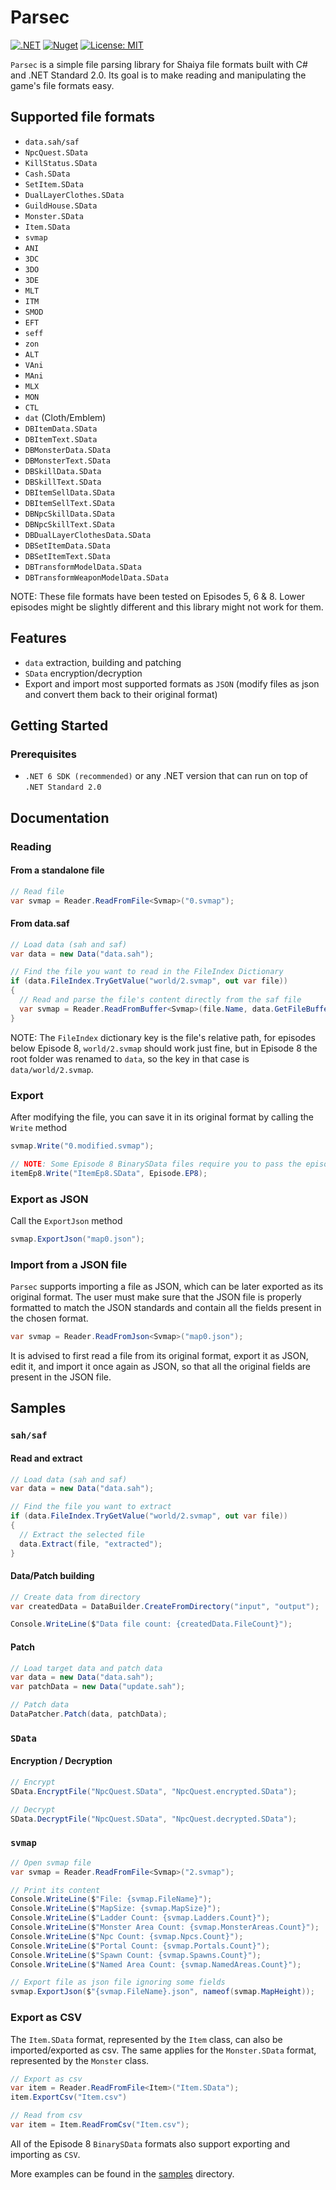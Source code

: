 # Parsec

[![.NET](https://github.com/matigramirez/Parsec/actions/workflows/dotnet.yml/badge.svg?branch=main)](https://github.com/matigramirez/Parsec/actions/workflows/dotnet.yml)
[![Nuget](https://img.shields.io/nuget/v/Parsec.svg)](https://www.nuget.org/packages/Parsec/)
[![License: MIT](https://img.shields.io/badge/License-MIT-yellow.svg)](https://opensource.org/licenses/MIT)

`Parsec` is a simple file parsing library for Shaiya file formats built with C# and .NET Standard 2.0. Its goal is to
make reading and manipulating the game's file formats easy.

## Supported file formats

- `data.sah/saf`
- `NpcQuest.SData`
- `KillStatus.SData`
- `Cash.SData`
- `SetItem.SData`
- `DualLayerClothes.SData`
- `GuildHouse.SData`
- `Monster.SData`
- `Item.SData`
- `svmap`
- `ANI`
- `3DC`
- `3DO`
- `3DE`
- `MLT`
- `ITM`
- `SMOD`
- `EFT`
- `seff`
- `zon`
- `ALT`
- `VAni`
- `MAni`
- `MLX`
- `MON`
- `CTL`
- `dat` (Cloth/Emblem)
- `DBItemData.SData`
- `DBItemText.SData`
- `DBMonsterData.SData`
- `DBMonsterText.SData`
- `DBSkillData.SData`
- `DBSkillText.SData`
- `DBItemSellData.SData`
- `DBItemSellText.SData`
- `DBNpcSkillData.SData`
- `DBNpcSkillText.SData`
- `DBDualLayerClothesData.SData`
- `DBSetItemData.SData`
- `DBSetItemText.SData`
- `DBTransformModelData.SData`
- `DBTransformWeaponModelData.SData`

NOTE: These file formats have been tested on Episodes 5, 6 & 8. Lower episodes might be slightly different and this library might not work for them.

## Features

- `data` extraction, building and patching
- `SData` encryption/decryption
- Export and import most supported formats as `JSON` (modify files as json and convert them back to their original format)

## Getting Started

### Prerequisites

- `.NET 6 SDK (recommended)` or any .NET version that can run on top of `.NET Standard 2.0`

## Documentation

### Reading

#### From a standalone file

```cs
// Read file
var svmap = Reader.ReadFromFile<Svmap>("0.svmap");
```

#### From data.saf

```cs
// Load data (sah and saf)
var data = new Data("data.sah");

// Find the file you want to read in the FileIndex Dictionary
if (data.FileIndex.TryGetValue("world/2.svmap", out var file))
{
  // Read and parse the file's content directly from the saf file
  var svmap = Reader.ReadFromBuffer<Svmap>(file.Name, data.GetFileBuffer(file));
}
```

NOTE: The `FileIndex` dictionary key is the file's relative path, for episodes below Episode 8, `world/2.svmap` should
work just fine, but in Episode 8 the root folder was renamed to `data`, so the key in that case is `data/world/2.svmap`.

### Export

After modifying the file, you can save it in its original format by calling the `Write` method

```cs
svmap.Write("0.modified.svmap");

// NOTE: Some Episode 8 BinarySData files require you to pass the episode as a parameter
itemEp8.Write("ItemEp8.SData", Episode.EP8);
```

### Export as JSON

Call the `ExportJson` method

```cs
svmap.ExportJson("map0.json");
```

### Import from a JSON file

`Parsec` supports importing a file as JSON, which can be later exported as its original format. The user must make sure
that the JSON file is properly formatted to match the JSON standards and contain all the fields present in the chosen
format.

```cs
var svmap = Reader.ReadFromJson<Svmap>("map0.json");
```

It is advised to first read a file from its original format, export it as JSON, edit it, and import it once again as
JSON, so that all the original fields are present in the JSON file.

## Samples

### `sah/saf`

#### Read and extract

```cs
// Load data (sah and saf)
var data = new Data("data.sah");

// Find the file you want to extract
if (data.FileIndex.TryGetValue("world/2.svmap", out var file))
{
  // Extract the selected file
  data.Extract(file, "extracted");
}
```

#### Data/Patch building

```cs
// Create data from directory
var createdData = DataBuilder.CreateFromDirectory("input", "output");

Console.WriteLine($"Data file count: {createdData.FileCount}");
```

#### Patch

```cs
// Load target data and patch data
var data = new Data("data.sah");
var patchData = new Data("update.sah");

// Patch data
DataPatcher.Patch(data, patchData);
```

### `SData`

#### Encryption / Decryption

```cs
// Encrypt
SData.EncryptFile("NpcQuest.SData", "NpcQuest.encrypted.SData");

// Decrypt
SData.DecryptFile("NpcQuest.SData", "NpcQuest.decrypted.SData");
```

### `svmap`

```cs
// Open svmap file
var svmap = Reader.ReadFromFile<Svmap>("2.svmap");

// Print its content
Console.WriteLine($"File: {svmap.FileName}");
Console.WriteLine($"MapSize: {svmap.MapSize}");
Console.WriteLine($"Ladder Count: {svmap.Ladders.Count}");
Console.WriteLine($"Monster Area Count: {svmap.MonsterAreas.Count}");
Console.WriteLine($"Npc Count: {svmap.Npcs.Count}");
Console.WriteLine($"Portal Count: {svmap.Portals.Count}");
Console.WriteLine($"Spawn Count: {svmap.Spawns.Count}");
Console.WriteLine($"Named Area Count: {svmap.NamedAreas.Count}");

// Export file as json file ignoring some fields
svmap.ExportJson($"{svmap.FileName}.json", nameof(svmap.MapHeight));
```

### Export as CSV

The `Item.SData` format, represented by the `Item` class, can also be imported/exported as csv. The same applies for
the `Monster.SData` format, represented by the `Monster` class.

```cs
// Export as csv
var item = Reader.ReadFromFile<Item>("Item.SData");
item.ExportCsv("Item.csv")

// Read from csv
var item = Item.ReadFromCsv("Item.csv");
```

All of the Episode 8 `BinarySData` formats also support exporting and importing as `CSV`.

More examples can be found in the [samples](https://github.com/matigramirez/Parsec/tree/main/samples) directory.
